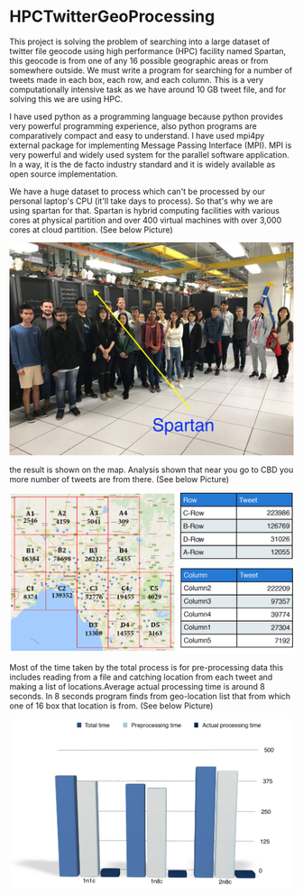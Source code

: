 
# HPCTwitterGeoProcessing

This project is solving the problem of searching into a large dataset of twitter file geocode
using high performance (HPC) facility named Spartan, this geocode is from one of any 16
possible geographic areas or from somewhere outside. We must write a program for searching
for a number of tweets made in each box, each row, and each column. This is a very
computationally intensive task as we have around 10 GB tweet file, and for solving this we are
using HPC.

I have used python as a programming language because python provides very powerful
programming experience, also python programs are comparatively compact and easy to
understand. I have used mpi4py external package for implementing Message Passing Interface
(MPI). MPI is very powerful and widely used system for the parallel software application. In a
way, it is the de facto industry standard and it is widely available as open source
implementation.

We have a huge dataset to process which can't be processed by our personal laptop's CPU (it'll
take days to process). So that's why we are using spartan for that. Spartan is hybrid computing
facilities with various cores at physical partition and over 400 virtual machines with over
3,000 cores at cloud partition. (See below Picture)

<img src="https://github.com/jigar007/HPCTwitterGeoProcessing/blob/master/spartan.jpg">

the result is shown on the map. Analysis shown that near you go to CBD you more number of
tweets are from there. (See below Picture)

<img src="https://github.com/jigar007/HPCTwitterGeoProcessing/blob/master/map.png">

Most of the time taken by the total process is for pre-processing data this includes reading
from a file and catching location from each tweet and making a list of locations.Average
actual processing time is around 8 seconds. In 8 seconds program finds from geo-location list
that from which one of 16 box that location is from. (See below Picture)

<img src="https://github.com/jigar007/HPCTwitterGeoProcessing/blob/master/graph.png">
